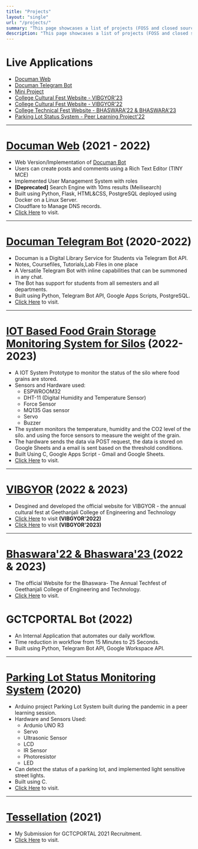 ```yaml
---
title: "Projects"
layout: "single"
url: "/projects/"
summary: "This page showcases a list of projects (FOSS and closed source) developed by me over the period of time. Order is random and does not depict popularity or timeline."
description: "This page showcases a list of projects (FOSS and closed source) developed by me over the period of time. Order is random and does not depict popularity or timeline."
---
```


# Live Applications

- [Documan Web](https://documan.kalyanmudumby.com)
- [Documan Telegram Bot](https://t.me/theinhumaneme_bot)
- [Mini Project](https://mini.kalyanmudumby.com)
- [College Cultural Fest Website - VIBGYOR'23](https://v23.gctc.in)
- [College Cultural Fest Website - VIBGYOR'22](https://v22.gctc.in)
- [College Technical Fest Website - BHASWARA'22 & BHASWARA'23](https://bhaswara.gcet.edu.in)
- [Parking Lot Status System - Peer Learning Project'22](https://www.tinkercad.com/things/bqrG0jbedOz)

---

# [Documan Web](https://documan.kalyanmudumby.com/) (2021 - 2022)

- Web Version/Implementation of [Documan Bot](#documan-telegram-bot)
- Users can create posts and comments using a Rich Text Editor (TINY MCE)
- Implemented User Management System with roles
- **[Deprecated]** Search Engine with 10ms results (Meilisearch)
- Built using Python, Flask, HTML&CSS, PostgreSQL deployed using Docker on a Linux Server.
- Cloudflare to Manage DNS records.
- [Click Here](https://documan.kalyanmudumby.com/) to visit.

---

# [Documan Telegram Bot](https://t.me/theinhumaneme_bot) (2020-2022)

- Documan is a Digital Library Service for Students via Telegram Bot API.
- Notes, Coursefiles, Tutorials,Lab Files in one place
- A Versatile Telegram Bot with inline capabilities that can be summoned in any chat.
- The Bot has support for students from all semesters and all departments.
- Built using Python, Telegram Bot API, Google Apps Scripts, PostgreSQL.
- [Click Here](https://t.me/theinhumaneme_bot) to visit.

---

# [IOT Based Food Grain Storage Monitoring System for Silos](https://mini.kalyanmudumby.com) (2022-2023)

- A IOT System Prototype to monitor the status of the silo where food grains are stored.
- Sensors and Hardware used:
  - ESPWROOM32
  - DHT-11 (Digital Humidity and Temperature Sensor)
  - Force Sensor
  - MQ135 Gas sensor
  - Servo
  - Buzzer
- The system monitors the temperature, humidity and the CO2 level of the silo. and using the force sensors to measure the weight of the grain.
- The hardware sends the data via POST request, the data is stored on Google Sheets and a email is sent based on the threshold conditions.
- Built Using C, Google Apps Script - Gmail and Google Sheets.
- [Click Here](https://mini.kalyanmudumby.com) to visit.

---

# [VIBGYOR](https://vibgyor.gctc.in) (2022 & 2023)

- Desgined and developed the official website for VIBGYOR - the annual cultural fest at Geethanjali College of Engineering and Technology
- [Click Here](https://v22.gctc.in) to visit **(VIBGYOR'2022)** 
- [Click Here](https://v23.gctc.in) to visit **(VIBGYOR'2023)** 

---
# [Bhaswara'22 & Bhaswara'23 ](https://bhaswara.gcet.edu.in) (2022 & 2023)

- The official Website for the Bhaswara- The Annual Techfest of Geethanjali College of Engineering and Technology.
- [Click Here](https://bhaswara.gcet.edu.in) to visit.

# GCTCPORTAL Bot (2022)

- An Internal Application that automates our daily workflow.
- Time reduction in workflow from 15 Minutes to 25 Seconds.
- Built using Python, Telegram Bot API, Google Workspace API.

---

# [Parking Lot Status Monitoring System](https://www.tinkercad.com/things/bqrG0jbedOz) (2020)

- Arduino project Parking Lot System built during the pandemic in a peer learning session.
- Hardware and Sensors Used:
  - Ardunio UNO R3
  - Servo
  - Ultrasonic Sensor
  - LCD
  - IR Sensor
  - Photoresistor
  - LED
- Can detect the status of a parking lot, and implemented light sensitive street lights.
- Built using C.
- [Click Here](https://www.tinkercad.com/things/bqrG0jbedOz) to visit.

---

# [Tessellation](https://tessellation.kalyanmudumby.com) (2021)

- My Submission for GCTCPORTAL 2021 Recruitment.
- [Click Here](https://tessellation.kalyanmudumby.com) to visit.
